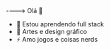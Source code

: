 ----> Olá 👋

- 🌱 Estou aprendendo full stack
- 👯 Artes e design gráfico 
- ⚡ Amo jogos e coisas nerds
